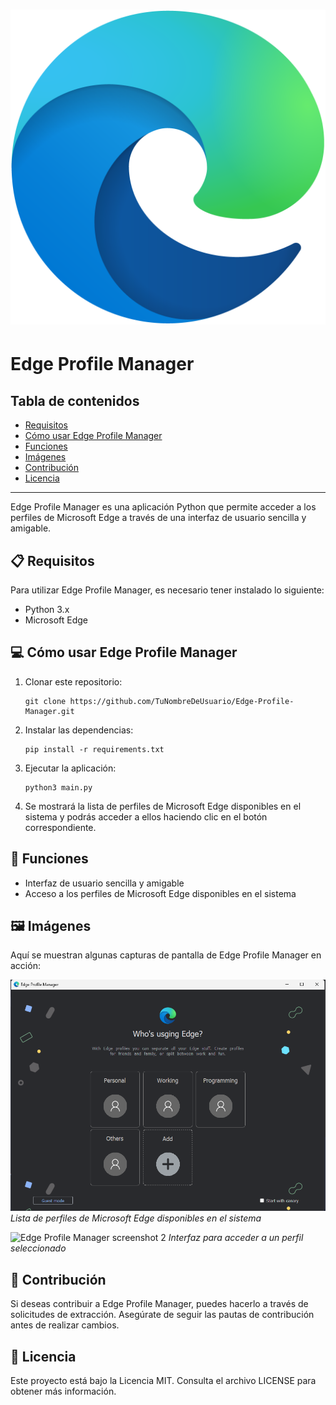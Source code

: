 # <div align="center"><img src="/images/icon.png" alt="Edge Profile Manager logo"></div>

# Edge Profile Manager

## Tabla de contenidos

- [Requisitos](#-requisitos)
- [Cómo usar Edge Profile Manager](#-cómo-usar-edge-profile-manager)
- [Funciones](#-funciones)
- [Imágenes](#%EF%B8%8F-imágenes)
- [Contribución](#-contribución)
- [Licencia](#-licencia)

---

Edge Profile Manager es una aplicación Python que permite acceder a los perfiles de Microsoft Edge a través de una interfaz de usuario sencilla y amigable. 

## 📋 Requisitos

Para utilizar Edge Profile Manager, es necesario tener instalado lo siguiente:

- Python 3.x
- Microsoft Edge

## 💻 Cómo usar Edge Profile Manager

1. Clonar este repositorio:
    ```
    git clone https://github.com/TuNombreDeUsuario/Edge-Profile-Manager.git
    ```

2. Instalar las dependencias:
    ```
    pip install -r requirements.txt
    ```

3. Ejecutar la aplicación:
    ```
    python3 main.py
    ```

4. Se mostrará la lista de perfiles de Microsoft Edge disponibles en el sistema y podrás acceder a ellos haciendo clic en el botón correspondiente.

## 🌟 Funciones

- Interfaz de usuario sencilla y amigable
- Acceso a los perfiles de Microsoft Edge disponibles en el sistema

## 🖼️ Imágenes

Aquí se muestran algunas capturas de pantalla de Edge Profile Manager en acción:

![Edge Profile Manager screenshot 1](/images/screenshots/profile_list.png)
_Lista de perfiles de Microsoft Edge disponibles en el sistema_

![Edge Profile Manager screenshot 2](/images/screenshots/profile_selected.png)
_Interfaz para acceder a un perfil seleccionado_

## 🤝 Contribución

Si deseas contribuir a Edge Profile Manager, puedes hacerlo a través de solicitudes de extracción. Asegúrate de seguir las pautas de contribución antes de realizar cambios.

## 📝 Licencia

Este proyecto está bajo la Licencia MIT. Consulta el archivo LICENSE para obtener más información.
